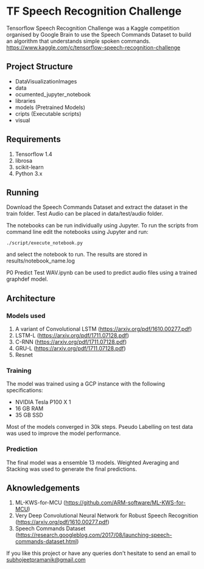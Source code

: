 #  TF Speech Recognition Challenge 

Tensorflow Speech Recognition Challenge was a Kaggle competition organised by Google Brain  to use the Speech Commands Dataset to build an algorithm that understands simple spoken commands.
https://www.kaggle.com/c/tensorflow-speech-recognition-challenge

## Project Structure
- DataVisualizationImages
- data
- ocumented_jupyter_notebook
- libraries
- models (Pretrained Models)
- cripts (Executable scripts)
- visual

## Requirements
1. Tensorflow 1.4
2. librosa
3. scikit-learn
4. Python 3.x

## Running
Download the Speech Commands Dataset and extract the dataset in the train folder. Test Audio can be placed in data/test/audio folder.

The notebooks can be run individually using Jupyter. To run the scripts from command line edit the notebooks using Jupyter and run:

    ./script/execute_notebook.py
   and select the notebook to run. The results are stored in results/notebook_name.log
   
   
P0 Predict Test WAV.ipynb can be used to predict audio files using a trained graphdef model. 
  
   
## Architecture
### Models used
1. A variant of Convolutional LSTM (https://arxiv.org/pdf/1610.00277.pdf)
2. LSTM-L (https://arxiv.org/pdf/1711.07128.pdf)
3. C-RNN (https://arxiv.org/pdf/1711.07128.pdf)
4. GRU-L (https://arxiv.org/pdf/1711.07128.pdf)
5. Resnet

### Training

The model was trained using a GCP instance with the following specifications:
- NVIDIA Tesla P100 X 1
- 16 GB RAM 
- 35 GB SSD

Most of the models converged in 30k steps. Pseudo Labelling on test data was used to improve the model performance.

### Prediction
The final model was a ensemble 13 models. Weighted Averaging and Stacking was used to generate the final predictions.

## Aknowledgements
1. ML-KWS-for-MCU (https://github.com/ARM-software/ML-KWS-for-MCU)
2.  Very Deep Convolutional Neural Network for Robust Speech Recognition (https://arxiv.org/pdf/1610.00277.pdf)
3. Speech Commands Dataset (https://research.googleblog.com/2017/08/launching-speech-commands-dataset.html)

If you like this project or have any queries don't hesitate to send an email to subhojeetpramanik@gmail.com

